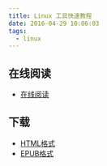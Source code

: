 ```yaml
---
title: Linux 工具快速教程
date: 2016-04-29 10:06:03
tags:
  - linux
---
```


## 在线阅读 ##

+ [在线阅读](http://linuxtools-rst.readthedocs.io/zh_CN/latest/)

## 下载 ##

+ [HTML格式](http://readthedocs.org/projects/linuxtools-rst/downloads/htmlzip/latest/)
+ [EPUB格式](http://readthedocs.org/projects/linuxtools-rst/downloads/epub/latest/)
